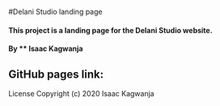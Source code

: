 #Delani Studio landing page
#### This project is a landing page for the Delani Studio website.
#### By ** Isaac Kagwanja
## GitHub pages link:
License
Copyright (c) 2020 Isaac Kagwanja
